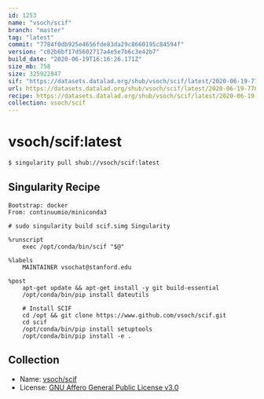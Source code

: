 ```yaml
---
id: 1253
name: "vsoch/scif"
branch: "master"
tag: "latest"
commit: "7784f0db925e4656fde83da29c8660195c84594f"
version: "c02b6bf17d5602717a4e5e7b6c3e42b7"
build_date: "2020-06-19T16:16:26.171Z"
size_mb: 758
size: 325922847
sif: "https://datasets.datalad.org/shub/vsoch/scif/latest/2020-06-19-7784f0db-c02b6bf1/c02b6bf17d5602717a4e5e7b6c3e42b7.simg"
url: https://datasets.datalad.org/shub/vsoch/scif/latest/2020-06-19-7784f0db-c02b6bf1/
recipe: https://datasets.datalad.org/shub/vsoch/scif/latest/2020-06-19-7784f0db-c02b6bf1/Singularity
collection: vsoch/scif
---
```


# vsoch/scif:latest

```bash
$ singularity pull shub://vsoch/scif:latest
```

## Singularity Recipe

```singularity
Bootstrap: docker
From: continuumio/miniconda3

# sudo singularity build scif.simg Singularity

%runscript
    exec /opt/conda/bin/scif "$@"

%labels
    MAINTAINER vsochat@stanford.edu

%post
    apt-get update && apt-get install -y git build-essential
    /opt/conda/bin/pip install dateutils

    # Install SCIF
    cd /opt && git clone https://www.github.com/vsoch/scif.git
    cd scif
    /opt/conda/bin/pip install setuptools
    /opt/conda/bin/pip install -e .
```

## Collection

 - Name: [vsoch/scif](https://github.com/vsoch/scif)
 - License: [GNU Affero General Public License v3.0](https://api.github.com/licenses/agpl-3.0)

